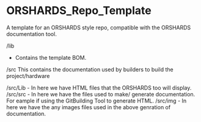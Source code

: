 # ORSHARDS_Repo_Template
A template for an ORSHARDS style repo, compatible with the ORSHARDS documentation tool.


/lib
- Contains the template BOM.


/src
This contains the documentation used by builders to build the project/hardware

  /src/Lib - In here we have HTML files that the ORSHARDS too will display.
  /src/src - In here we have the files used to make/ generate documentation. For eample if using the GitBuilding Tool to generate HTML.
  /src/img - In here we have the any images files used in the above genration of documentation.

